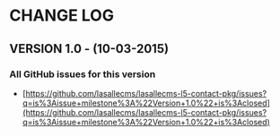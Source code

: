 # CHANGE LOG


## VERSION 1.0 - (10-03-2015)

### All GitHub issues for this version
* [https://github.com/lasallecms/lasallecms-l5-contact-pkg/issues?q=is%3Aissue+milestone%3A%22Version+1.0%22+is%3Aclosed](https://github.com/lasallecms/lasallecms-l5-contact-pkg/issues?q=is%3Aissue+milestone%3A%22Version+1.0%22+is%3Aclosed)






